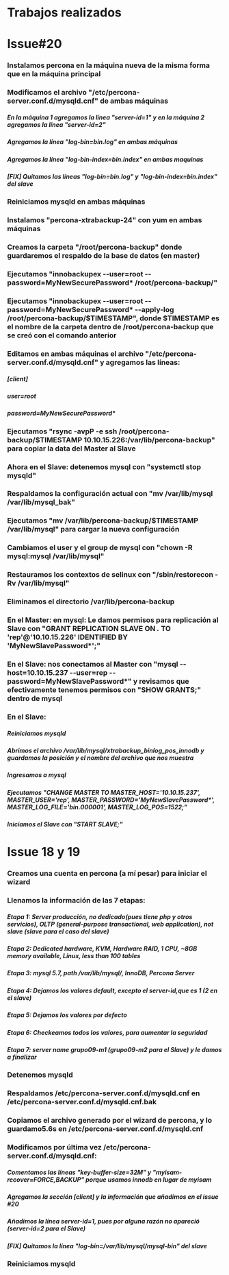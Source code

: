 # Trabajos realizados

# Issue#20

### Instalamos percona en la máquina nueva de la misma forma que en la máquina principal
### Modificamos el archivo "/etc/percona-server.conf.d/mysqld.cnf" de ambas máquinas
##### En la máquina 1 agregamos la línea "server-id=1" y en la máquina 2 agregamos la línea "server-id=2"
##### Agregamos la línea "log-bin=bin.log" en ambas máquinas
##### Agregamos la línea "log-bin-index=bin.index" en ambas maquinas
##### [FIX] Quitamos las líneas "log-bin=bin.log" y "log-bin-index=bin.index" del slave
### Reiniciamos mysqld en ambas máquinas
### Instalamos "percona-xtrabackup-24" con yum en ambas máquinas
### Creamos la carpeta "/root/percona-backup" donde guardaremos el respaldo de la base de datos (en master)
### Ejecutamos "innobackupex --user=root --password=MyNewSecurePassword* /root/percona-backup/"
### Ejecutamos "innobackupex --user=root --password=MyNewSecurePassword* --apply-log /root/percona-backup/$TIMESTAMP", donde $TIMESTAMP es el nombre de la carpeta dentro de /root/percona-backup que se creó con el comando anterior
### Editamos en ambas máquinas el archivo "/etc/percona-server.conf.d/mysqld.cnf" y agregamos las líneas:
##### [client]
##### user=root
##### password=MyNewSecurePassword*
### Ejecutamos "rsync -avpP -e ssh /root/percona-backup/$TIMESTAMP 10.10.15.226:/var/lib/percona-backup" para copiar la data del Master al Slave
### Ahora en el Slave: detenemos mysql con "systemctl stop mysqld"
### Respaldamos la configuración actual con "mv /var/lib/mysql /var/lib/mysql_bak"
### Ejecutamos "mv /var/lib/percona-backup/$TIMESTAMP /var/lib/mysql" para cargar la nueva configuración
### Cambiamos el user y el group de mysql con "chown -R mysql:mysql /var/lib/mysql"
### Restauramos los contextos de selinux con "/sbin/restorecon -Rv /var/lib/mysql"
### Eliminamos el directorio /var/lib/percona-backup
### En el Master: en mysql: Le damos permisos para replicación al Slave con "GRANT REPLICATION SLAVE ON *.*  TO 'rep'@'10.10.15.226' IDENTIFIED BY 'MyNewSlavePassword*';"
### En el Slave: nos conectamos al Master con "mysql --host=10.10.15.237 --user=rep --password=MyNewSlavePassword*" y revisamos que efectivamente tenemos permisos con "SHOW GRANTS;" dentro de mysql
### En el Slave:
##### Reiniciamos mysqld
##### Abrimos el archivo /var/lib/mysql/xtrabackup_binlog_pos_innodb y guardamos la posición y el nombre del archivo que nos muestra
##### Ingresamos a mysql
##### Ejecutamos "CHANGE MASTER TO MASTER_HOST='10.10.15.237', MASTER_USER='rep', MASTER_PASSWORD='MyNewSlavePassword*', MASTER_LOG_FILE='bin.000001', MASTER_LOG_POS=1522;"
##### Iniciamos el Slave con "START SLAVE;"

# Issue 18 y 19

### Creamos una cuenta en percona (a mí pesar) para iniciar el wizard
### Llenamos la información de las 7 etapas:
##### Etapa 1: Server producción, no dedicado(pues tiene php y otros servicios), OLTP (general-purpose transactional, web application), not slave (slave para el caso del slave)
##### Etapa 2: Dedicated hardware, KVM, Hardware RAID, 1 CPU, ~8GB memory available, Linux, less than 100 tables
##### Etapa 3: mysql 5.7, path /var/lib/mysql/, InnoDB, Percona Server
##### Etapa 4: Dejamos los valores default, excepto el server-id,que es 1 (2 en el slave)
##### Etapa 5: Dejamos los valores por defecto
##### Etapa 6: Checkeamos todos los valores, para aumentar la seguridad
##### Etapa 7: server name grupo09-m1 (grupo09-m2 para el Slave) y le damos a finalizar
### Detenemos mysqld
### Respaldamos /etc/percona-server.conf.d/mysqld.cnf en /etc/percona-server.conf.d/mysqld.cnf.bak
### Copiamos el archivo generado por el wizard de percona, y lo guardamo5.6s en /etc/percona-server.conf.d/mysqld.cnf
### Modificamos por última vez /etc/percona-server.conf.d/mysqld.cnf:
##### Comentamos las líneas "key-buffer-size=32M" y "myisam-recover=FORCE,BACKUP" porque usamos innodb en lugar de myisam
##### Agregamos la sección [client] y la información que añadimos en el issue #20
##### Añadimos la línea server-id=1, pues por alguna razón no apareció (server-id=2 para el Slave)
##### [FIX] Quitamos la línea "log-bin=/var/lib/mysql/mysql-bin" del slave
### Reiniciamos mysqld
